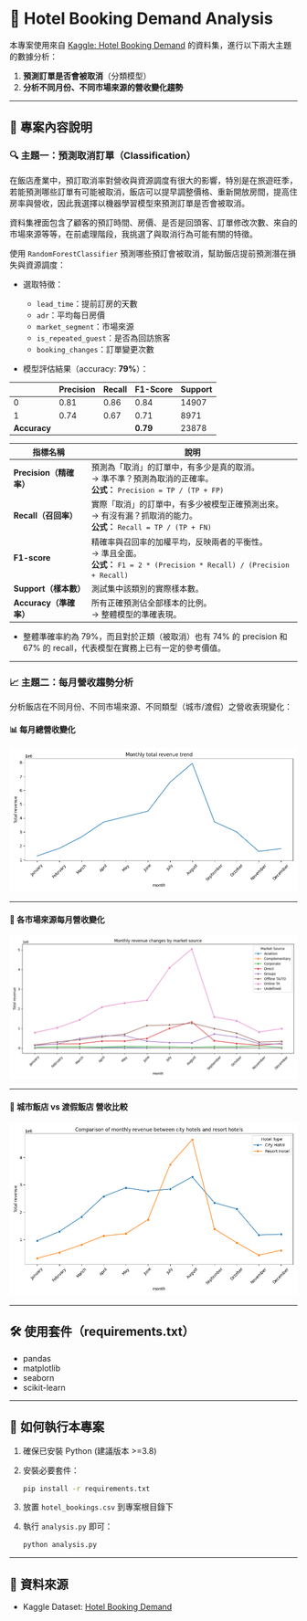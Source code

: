 # 🏨 Hotel Booking Demand Analysis

本專案使用來自 [Kaggle: Hotel Booking Demand](https://www.kaggle.com/datasets/jessemostipak/hotel-booking-demand) 的資料集，進行以下兩大主題的數據分析：

1. **預測訂單是否會被取消**（分類模型）
2. **分析不同月份、不同市場來源的營收變化趨勢**

---

## 📂 專案內容說明

### 🔍 主題一：預測取消訂單（Classification）

在飯店產業中，預訂取消率對營收與資源調度有很大的影響，特別是在旅遊旺季，若能預測哪些訂單有可能被取消，飯店可以提早調整價格、重新開放房間，提高住房率與營收，因此我選擇以機器學習模型來預測訂單是否會被取消。

資料集裡面包含了顧客的預訂時間、房價、是否是回頭客、訂單修改次數、來自的市場來源等等，在前處理階段，我挑選了與取消行為可能有關的特徵。

使用 `RandomForestClassifier` 預測哪些預訂會被取消，幫助飯店提前預測潛在損失與資源調度：

- 選取特徵：
  - `lead_time`：提前訂房的天數
  - `adr`：平均每日房價
  - `market_segment`：市場來源
  - `is_repeated_guest`：是否為回訪旅客
  - `booking_changes`：訂單變更次數
    
- 模型評估結果（accuracy: **79%**）：

|  | Precision | Recall | F1-Score | Support |
|-------|-----------|--------|----------|---------|
| 0     | 0.81      | 0.86   | 0.84     | 14907   |
| 1     | 0.74      | 0.67   | 0.71     | 8971    |
| **Accuracy** |        |        | **0.79** | 23878   |

| 指標名稱               | 說明                                                                                                  |
| ------------------ | --------------------------------------------------------------------------------------------------- |
| **Precision（精確率）** | 預測為「取消」的訂單中，有多少是真的取消。<br>→ 準不準？預測為取消的正確率。<br>**公式：** `Precision = TP / (TP + FP)`                   |
| **Recall（召回率）**    | 實際「取消」的訂單中，有多少被模型正確預測出來。<br>→ 有沒有漏？抓取消的能力。<br>**公式：** `Recall = TP / (TP + FN)`                     |
| **F1-score**       | 精確率與召回率的加權平均，反映兩者的平衡性。<br>→ 準且全面。<br>**公式：** `F1 = 2 * (Precision * Recall) / (Precision + Recall)` |
| **Support（樣本數）**   | 測試集中該類別的實際樣本數。                                                                                      |
| **Accuracy（準確率）**  | 所有正確預測佔全部樣本的比例。<br>→ 整體模型的準確表現。                                                                     |


 - 整體準確率約為 79%，而且對於正類（被取消）也有 74% 的 precision 和 67% 的 recall，代表模型在實務上已有一定的參考價值。
---

### 📈 主題二：每月營收趨勢分析

分析飯店在不同月份、不同市場來源、不同類型（城市/渡假）之營收表現變化：

#### 📊 每月總營收變化

![Monthly Revenue](figure/monthly_revenue.png)

---

#### 🛫 各市場來源每月營收變化

![Revenue by Market Segment](figure/revenue_by_market_segment.png)

---

#### 🏨 城市飯店 vs 渡假飯店 營收比較

![Revenue by Hotel Type](figure/revenue_by_hotel_type.png)

---

## 🛠 使用套件（requirements.txt）

- pandas  
- matplotlib  
- seaborn  
- scikit-learn  

---

## 🚀 如何執行本專案

1. 確保已安裝 Python (建議版本 >=3.8)
2. 安裝必要套件：
    ```bash
    pip install -r requirements.txt
    ```
3. 放置 `hotel_bookings.csv` 到專案根目錄下
4. 執行 `analysis.py` 即可：

    ```bash
    python analysis.py
    ```

---

## 📎 資料來源

- Kaggle Dataset: [Hotel Booking Demand](https://www.kaggle.com/datasets/jessemostipak/hotel-booking-demand)
